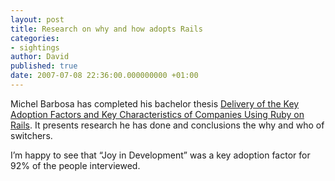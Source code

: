 ```yaml
---
layout: post
title: Research on why and how adopts Rails
categories:
- sightings
author: David
published: true
date: 2007-07-08 22:36:00.000000000 +01:00
---
```

<p>Michel Barbosa has completed his bachelor thesis <a href="http://thesis.cicaboo.com/">Delivery of the Key Adoption Factors and Key Characteristics of Companies Using Ruby on Rails</a>. It presents research he has done and conclusions the why and who of switchers.</p>
<p>I&#8217;m happy to see that &#8220;Joy in Development&#8221; was a key adoption factor for 92% of the people interviewed.</p>